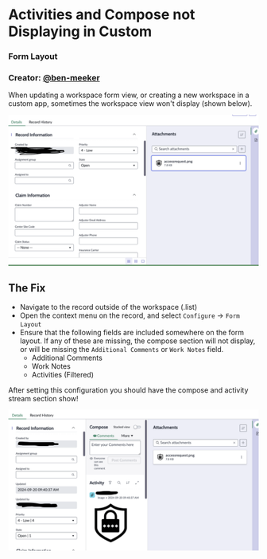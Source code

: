# Activities and Compose not Displaying in Custom 

### Form Layout

### Creator: [@ben-meeker](https://github.com/ben-meeker)

When updating a workspace form view, or creating a new workspace in a custom app, sometimes the workspace view won't display (shown below). 

![No Compose](nocompose.png "No Compose")

## The Fix

* Navigate to the record outside of the workspace (<custom table name>.list)
* Open the context menu on the record, and select `Configure` -> `Form Layout` 
* Ensure that the following fields are included somewhere on the form layout. If any of these are missing, the compose section will not display, or will be missing the `Additional Comments` or `Work Notes` field.
    - Additional Comments
    - Work Notes
    - Activities (Filtered)

After setting this configuration you should have the compose and activity stream section show!

![Compose](compose.png "Compose")